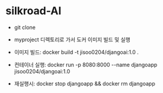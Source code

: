 # silkroad-AI
* git clone

* myproject 디렉토리로 가서 도커 이미지 빌드 및 실행 

* 이미지 빌드: docker build -t jisoo0204/djangoai:1.0 .

* 컨테이너 실행: docker run -p 8080:8000 --name djangoapp jisoo0204/djangoai:1.0

* 재실행시: docker stop djangoapp && docker rm djangoapp


